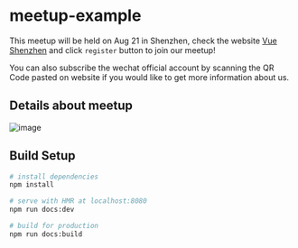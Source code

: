 # meetup-example

This meetup will be held on Aug 21 in Shenzhen, check the website [Vue Shenzhen](https://vueshenzhen.com) and click `register` button to join our meetup! 

You can also subscribe the wechat official account by scanning the QR Code pasted on website if you would like to get more information about us. 

## Details about meetup

![image](https://github.com/konpeki622/meetup-example/blob/main/docs/.vuepress/public/assets/images/vuesz-poster.jpeg)

## Build Setup

``` bash
# install dependencies
npm install

# serve with HMR at localhost:8080
npm run docs:dev

# build for production
npm run docs:build
```
